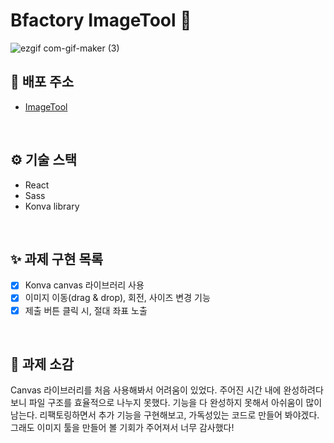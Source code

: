 # Bfactory ImageTool 📸
![ezgif com-gif-maker (3)](https://user-images.githubusercontent.com/90893364/176824570-e842e85f-e81a-4fa3-9447-6039a2a685ca.gif)


## 🔗 배포 주소

- [ImageTool](https://playful-rugelach-14c6e9.netlify.app/)

<br>

## ⚙️ 기술 스택
- React
- Sass
- Konva library


<br>

## ✨ 과제 구현 목록
  - [x] Konva canvas 라이브러리 사용 
  - [x] 이미지 이동(drag & drop), 회전, 사이즈 변경 기능
  - [x] 제출 버튼 클릭 시, 절대 좌표 노출
  
<br>

## 🤍 과제 소감
Canvas 라이브러리를 처음 사용해봐서 어려움이 있었다. 주어진 시간 내에 완성하려다 보니 파일 구조를 효율적으로 나누지 못했다. 기능을 다 완성하지 못해서 아쉬움이 많이 남는다. 리팩토링하면서 추가 기능을 구현해보고, 가독성있는 코드로 만들어 봐야겠다. 그래도 이미지 툴을 만들어 볼 기회가 주어져서 너무 감사했다!

